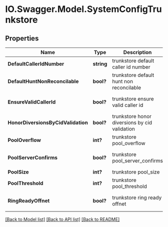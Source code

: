 # IO.Swagger.Model.SystemConfigTrunkstore
## Properties

Name | Type | Description | Notes
------------ | ------------- | ------------- | -------------
**DefaultCallerIdNumber** | **string** | trunkstore default caller id number | [optional] 
**DefaultHuntNonReconcilable** | **bool?** | trunkstore default hunt non reconcilable | [optional] [default to false]
**EnsureValidCallerId** | **bool?** | trunkstore ensure valid caller id | [optional] [default to false]
**HonorDiversionsByCidValidation** | **bool?** | trunkstore honor diversions by cid validation | [optional] [default to false]
**PoolOverflow** | **int?** | trunkstore pool_overflow | [optional] 
**PoolServerConfirms** | **bool?** | trunkstore pool_server_confirms | [optional] [default to false]
**PoolSize** | **int?** | trunkstore pool_size | [optional] 
**PoolThreshold** | **int?** | trunkstore pool_threshold | [optional] 
**RingReadyOffnet** | **bool?** | trunkstore ring ready offnet | [optional] [default to true]

[[Back to Model list]](../README.md#documentation-for-models) [[Back to API list]](../README.md#documentation-for-api-endpoints) [[Back to README]](../README.md)

